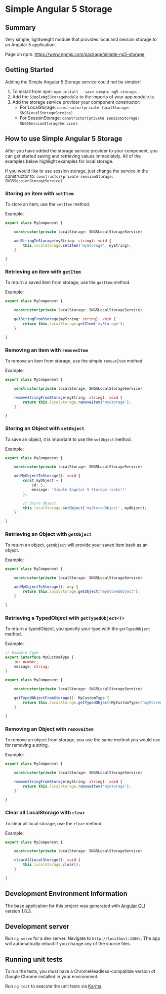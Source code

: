# Simple Angular 5 Storage

## Summary

Very simple, lightweight module that provides local and session storage to an Angular 5 application.

Page on npm: https://www.npmjs.com/package/simple-ng5-storage

## Getting Started

Adding the Simple Angular 5 Storage service could not be simpler!

1. To install from npm: `npm install --save simple-ng5-storage`.
2. Add the `SimpleNg5StorageModule` to the imports of your app.module.ts.
3. Add the storage service provider your component constructor:
	- For LocalStorage: `constructor(private localStorage: SNG5LocalStorageService)`.
	- For SessionStorage: `constructor(private sessionStorage: SNG5SessionStorageService)`.

## How to use Simple Angular 5 Storage

After you have added the storage service provider to your component, you can get started saving and retrieving values immediately. All of the examples below highlight examples for local storage.

If you would like to use session storage, just change the service in the constructor to:
`constructor(private sessionStorage: SNG5SessionStorageService)`

### Storing an item with `setItem`
To store an item, use the `setItem` method.

Example:
```typescript
export class MyComponent {

	constructor(private localStorage: SNG5LocalStorageService)

	addStringToStorage(myString: string): void {
		this.localStorage.setItem('myStorage', myString);
	}

}
```

### Retrieving an item with `getItem`
To return a saved item from storage, use the `getItem` method.

Example:
```typescript
export class MyComponent {

	constructor(private localStorage: SNG5LocalStorageService)

	getStringFromStorage(myString: string): void {
		return this.localStorage.getItem('myStorage');
	}

}
```

### Removing an item with `removeItem`
To remove an item from storage, use the simple `removeItem` method.

Example:
```typescript
export class MyComponent {

	constructor(private localStorage: SNG5LocalStorageService)

	removeStringFromStorage(myString: string): void {
		return this.localStorage.removeItem('myStorage');
	}

}
```

### Storing an Object with `setObject`
To save an object, it is important to use the `setObject` method.

Example:
```typescript
export class MyComponent {

	constructor(private localStorage: SNG5LocalStorageService)

	addMyObjectToStorage(): void {
		const myObject = {
			id: 5,
			message: 'Simple Angular 5 Storage rocks!!'
		};

		// Store Object
		this.localStorage.setObject('myStoredObject', myObject);
	}

}
```

### Retrieving an Object with `getObject`
To return an object, `getObject` will provide your saved item back as an object.

Example:
```typescript
export class MyComponent {

	constructor(private localStorage: SNG5LocalStorageService)

	addMyObjectToStorage(): any {
		return this.localStorage.getObject('myStoredObject');
	}

}
```

### Retrieving a TypedObject with `getTypedObject<T>`
To return a typedObject, you specify your type with the `getTypedObject` method.

Example:
```typescript
// Example Type
export interface MyCustomType {
	id: number;
	message: string;
}

export class MyComponent {

	constructor(private localStorage: SNG5LocalStorageService)

	getTypedObjectFromStorage(): MyCustomType {
		return this.localStorage.getTypedObject<MyCustomType>('myStoredObject');
	}

}
```

### Removing an Object with `removeItem`
To remove an object from storage, you use the same method you would use for removing a string. 

Example:
```typescript
export class MyComponent {

	constructor(private localStorage: SNG5LocalStorageService)

	removeStringFromStorage(myString: string): void {
		return this.localStorage.removeItem('myStorage');
	}

}
```

### Clear all LocalStorage with `clear`
To clear all local storage, use the `clear` method.

Example:
```typescript
export class MyComponent {

	constructor(private localStorage: SNG5LocalStorageService)

	clearAllLocalStorage(): void {
		this.localStorage.clear();
	}

}
```


## Development Environment Information

The base application for this project was generated with [Angular CLI](https://github.com/angular/angular-cli) version 1.6.3.

## Development server

Run `ng serve` for a dev server. Navigate to `http://localhost:4200/`. The app will automatically reload if you change any of the source files.

## Running unit tests

To run the tests, you must have a ChromeHeadless-compatible version of Google Chrome installed in your environment.   

Run `ng test` to execute the unit tests via [Karma](https://karma-runner.github.io).
